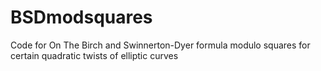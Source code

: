 # BSDmodsquares
Code for On The Birch and Swinnerton-Dyer formula modulo squares for certain quadratic twists of elliptic curves
